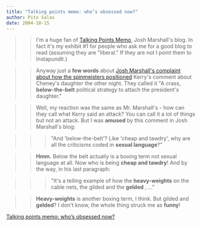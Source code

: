 ```yaml
---
title: "Talking points memo: who’s obsessed now?"
author: Pito Salas
date: 2004-10-15
---
```



>>

>> I'm a huge fan of [Talking Points
Memo](<http://www.talkingpointsmemo.com/>), Josh Marshall's blog. In fact it's
my exhibit #1 for people who ask me for a good blog to read (assuming they are
"liberal." If they are not I point them to Instapundit.)

>>

>> Anyway just a **few words** about [Josh Marshall's complaint about how the
spinmeisters
positioned](<http://www.talkingpointsmemo.com/archives/week_2004_10_10.php#003687>)
Kerry's comment about Cheney's daughter the other night. They called it "A
crass, **below-the-belt** political strategy to attach the president's
daughter."

>>

>> Well, my reaction was the same as Mr. Marshall's - how can they call what
Kerry said an attack? You can call it a lot of things but not an attack. But I
was **amused** by this comment in Josh Marshall's blog:

>>

>>> "And 'below-the-belt'? Like 'cheap and tawdry', why are all the criticisms
coded in **sexual language**?"

>>

>> **Hmm.** Below the belt actually is a boxing term not sexual language at
all. Now who is being **cheap and tawdry**! And by the way, in his last
paragraph:

>>

>>> "It's a telling example of how the **heavy-weights** on the cable nets,
the gilded and the **gelded** , …"

>>

>> **Heavy-weights** is another boxing term, I think. But gilded and
**gelded**? I don't know, the whole thing struck me as **funny**!


[Talking points memo: who’s obsessed now?](None)
